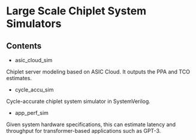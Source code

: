 # Large Scale Chiplet System Simulators

## Contents

* asic_cloud_sim

Chiplet server modeling based on ASIC Cloud. It outputs the PPA and TCO estimates.

* cycle_accu_sim

Cycle-accurate chiplet system simulator in SystemVerilog.

* app_perf_sim

Given system hardware specifications, this can estimate latency and throughput for transformer-based applications such as GPT-3.
